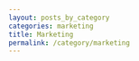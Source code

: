 ```yaml
---
layout: posts_by_category
categories: marketing
title: Marketing
permalink: /category/marketing
---
```

